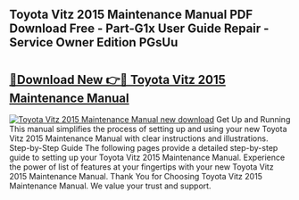 ## Toyota Vitz 2015 Maintenance Manual PDF Download Free - Part-G1x User Guide Repair - Service Owner Edition PGsUu

# <h2><a href="http://bc53744.oget.top/?id=Toyota+Vitz+2015+Maintenance+Manual">🔗Download New 👉🔴 Toyota Vitz 2015 Maintenance Manual</a></h2>

[![Toyota Vitz 2015 Maintenance Manual new download](https://i.imgur.com/5g1atiW.png)](http://bc53744.oget.top/?id=Toyota+Vitz+2015+Maintenance+Manual)
Get Up and Running This manual simplifies the process of setting up and using your new Toyota Vitz 2015 Maintenance Manual with clear instructions and illustrations. Step-by-Step Guide The following pages provide a detailed step-by-step guide to setting up your Toyota Vitz 2015 Maintenance Manual. Experience the power of list of features at your fingertips with your new Toyota Vitz 2015 Maintenance Manual. Thank You for Choosing Toyota Vitz 2015 Maintenance Manual. We value your trust and support.
